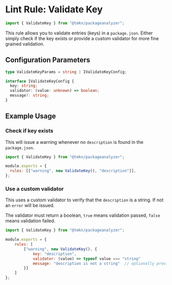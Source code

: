 # Lint Rule: Validate Key

```javascript
import { ValidateKey } from "@tmkn/packageanalyzer";
```

This rule allows you to validate entries (keys) in a `package.json`. Either simply check if the key exists or provide a custom validator for more fine grained validation.

## Configuration Parameters

```typescript
type ValidateKeyParams = string | IValidateKeyConfig;

interface IValidateKeyConfig {
  key: string;
  validator: (value: unknown) => boolean;
  message?: string;
}
```

## Example Usage

### Check if key exists

This will issue a warning whenever no `description` is found in the `package.json`.

```javascript title="lintConfig.js"
import { ValidateKey } from "@tmkn/packageanalyzer";

module.exports = {
  rules: [["warning", new ValidateKey(), "description"]],
};
```

### Use a custom validator

This uses a custom validator to verify that the `description` is a string. If not an `error` will be issued.

The validator must return a boolean, `true` means validation passed, `false` means validation failed.

```javascript title="lintConfig.js"
import { ValidateKey } from "@tmkn/packageanalyzer";

module.exports = {
    rules: [
        ["warning", new ValidateKey(), {
            key: "description",
            validator: (value) => typeof value === "string"
            message: "description is not a string"  // optionally provide a custom error message
        }]
    ]
};

```
